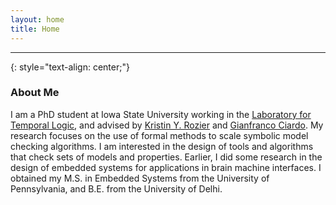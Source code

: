 ```yaml
---
layout: home
title: Home
---
```


----

{: style="text-align: center;"} 

### About Me

I am a PhD student at Iowa State University working in the [Laboratory for Temporal Logic](http://laboratory.temporallogic.org/), and advised by [Kristin Y. Rozier](https://www.aere.iastate.edu/kyrozier/) and [Gianfranco Ciardo](http://web.cs.iastate.edu/~ciardo/). My research focuses on the use of formal methods to scale symbolic model checking algorithms. I am interested in the design of tools and algorithms that check sets of models and properties. Earlier, I did some research in the design of embedded systems for applications in brain machine interfaces. I obtained my M.S. in Embedded Systems from the University of Pennsylvania, and B.E. from the University of Delhi.
